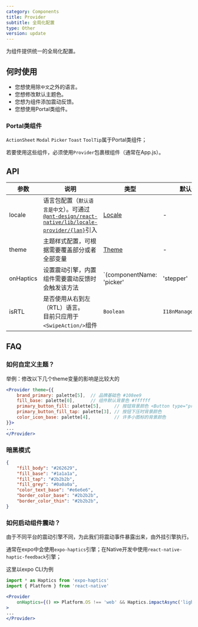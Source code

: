 ```yaml
---
category: Components
title: Provider
subtitle: 全局化配置
type: Other
version: update
---
```


为组件提供统一的全局化配置。

## 何时使用

 - 您想使用除`中文`之外的语言。
 - 您想修改默认主题色。
 - 您想为组件添加震动反馈。
 - 您想使用Portal类组件。

### Portal类组件
`ActionSheet` `Modal` `Picker` `Toast` `ToolTip`属于Portal类组件；

若要使用这些组件，必须使用`Provider`包裹根组件（通常在App.js）。

## API

| 参数 | 说明 | 类型 | 默认值 | 版本 |
| -----|-----|-----|-------|------|
| locale | 语言包配置（`默认语言是中文`）。可通过[`@ant-design/react-native/lib/locale-provider/{lan}`](https://github.com/ant-design/ant-design-mobile-rn/blob/master/components/locale-provider)引入 | [Locale](https://github.com/ant-design/ant-design-mobile-rn/blob/master/components/locale-provider/index.tsx#L4) | - | |
| theme  | 主题样式配置，可根据需要覆盖部分或者全部变量 | [Theme](https://github.com/ant-design/ant-design-mobile-rn/blob/master/components/style/themes/default.tsx) | - | |
| onHaptics | 设置震动引擎，内置组件需要震动反馈时会触发该方法 | `(componentName: 'picker' | 'stepper' | 'slider' | 'switch') => void` | - | `5.2.0` |
| isRTL | 是否使用从右到左（RTL）语言。<br/>目前只应用于`<SwipeAction/>`组件 | `Boolean` | `I18nManager.isRTL` | `5.2.0` |

## FAQ

### 如何自定义主题？

举例：修改以下几个theme变量的影响是比较大的
```jsx
<Provider theme={{
    brand_primary: palette[5],  // 品牌基础色 #108ee9
    fill_base: palette[0],      // 组件默认背景色 #ffffff
    primary_button_fill: palette[5],     // 按钮背景颜色 <Button type="primary">
    primary_button_fill_tap: palette[3], // 按钮下压时背景颜色
    color_icon_base: palette[4],         // 许多小图标的背景颜色
}}>
...
</Provider>
```

### 暗黑模式
```json
{
    "fill_body": "#262629",
    "fill_base": "#1a1a1a",
    "fill_tap": "#2b2b2b",
    "fill_grey": "#0a0a0a",
    "color_text_base": "#e6e6e6",
    "border_color_base": "#2b2b2b",
    "border_color_thin": "#2b2b2b",
}
```

### 如何启动组件震动？
由于不同平台的震动引擎不同，为此我们将震动事件暴露出来，由外挂引擎执行。

通常在expo中会使用`expo-haptics`引擎；在Native开发中使用`react-native-haptic-feedback`引擎；

这里以expo CLI为例
```jsx
import * as Haptics from 'expo-haptics'
import { Platform } from 'react-native'

<Provider 
    onHaptics={() => Platform.OS !== 'web' && Haptics.impactAsync('light')}
>
...
</Provider>
```